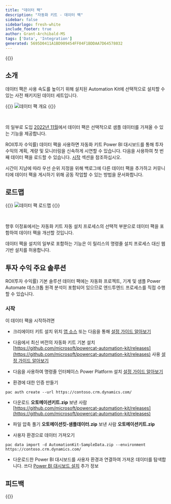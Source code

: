 ```yaml
---
title: "데이터 팩"
description: "자동화 키트 - 데이터 팩"
sidebar: false
sidebarlogo: fresh-white
include_footer: true
author: Grant-Archibald-MS
tags: ['Data', 'Integration']
generated: 5695D0411A1BD909454FF04F1BDDAA7D64578032
---
```


{{<toc>}}

## 소개

데이터 팩은 사용 속도를 높이기 위해 설치된 Automation Kit에 선택적으로 설치할 수 있는 사전 패키지된 데이터 세트입니다.

{{<border>}}
![데이터 팩 개요](https://powercat-automation-kit.azureedge.net/releases/november-2022/DataPacks.svg)
{{</border>}}

<br/>

의 일부로 도입 [2022년 11월](/ko/releases/november-2022)에서 데이터 팩은 선택적으로 샘플 데이터를 가져올 수 있는 기능을 제공합니다.

ROI(투자 수익률) 데이터 팩을 사용하면 자동화 키트 Power BI 대시보드를 통해 투자 수익의 계획, 계량 및 모니터링을 신속하게 시연할 수 있습니다. 다음을 사용하여 첫 번째 데이터 팩을 로드할 수 있습니다. [시작](/ko#getting-started) 섹션을 참조하십시오.

시간이 지남에 따라 우선 순위 지정을 위해 백로그에 다른 데이터 팩을 추가하고 커뮤니티에 데이터 팩을 게시하기 위해 공동 작업할 수 있는 방법을 문서화합니다.

## 로드맵

{{<border>}}
![데이터 팩 로드맵](https://powercat-automation-kit.azureedge.net/releases/november-2022/DataPacks-WhatsNext.svg?v=1)
{{</border>}}

<br/>

향후 이정표에서는 자동화 키트 자동 설치 프로세스의 선택적 부분으로 데이터 팩을 포함하여 데이터 팩을 개선할 것입니다.

데이터 팩을 설치의 일부로 포함하는 기능은 이 릴리스의 명령줄 설치 프로세스 대신 웹 기반 설치를 허용합니다.

## 투자 수익 주요 솔루션

ROI(투자 수익률) 기본 솔루션 데이터 팩에는 자동화 프로젝트, 기계 및 샘플 Power Automate 데스크톱 원격 분석이 포함되어 있으므로 엔드투엔드 프로세스를 직접 수행할 수 있습니다.

### 시작

이 데이터 팩을 시작하려면

- 크리에이터 키트 설치 위치 [앱 소스](https://appsource.microsoft.com/product/dynamics-365/microsoftpowercatarch.creatorkit1) 또는 다음을 통해 [설정 가이드 알아보기](https://learn.microsoft.com/power-platform/guidance/creator-kit/setup)

- 다음에서 최신 버전의 자동화 키트 기본 설치 [https://github.com/microsoft/powercat-automation-kit/releases](https://github.com/microsoft/powercat-automation-kit/releases) 사용 [설정 가이드 알아보기](https://learn.microsoft.com/power-automate/guidance/automation-kit/setup/main)

- 다음을 사용하여 명령줄 인터페이스 Power Platform 설치 [설정 가이드 알아보기](https://learn.microsoft.com/power-platform/developer/cli/introduction)

- 환경에 대한 인증 만들기

```pwsh
pac auth create --url https://contoso.crm.dynamics.com/
```

- 다운로드 **오토메이션키트.zip** 보낸 사람 [https://github.com/microsoft/powercat-automation-kit/releases](https://github.com/microsoft/powercat-automation-kit/releases)

- 파일 압축 풀기 **오토메이션킷-샘플데이터.zip** 보낸 사람 **오토메이션키트.zip**

- 사용자 환경으로 데이터 가져오기

```pwsh
pac data import -d AutomationKit-SampleData.zip --environment https://contoso.crm.dynamics.com/ 
```

- 다운로드한 Power BI 대시보드를 사용자 환경과 연결하여 가져온 데이터를 탐색합니다. 쓰다 [Power BI 대시보드 설치](/ko/get-started/install-powerbi-dashboard) 추가 정보

## 피드백

{{<questions name="/content/ko/features/datapacks.json" completed="피드백을 제공해 주셔서 감사합니다." showNavigationButtons="false" locale="ko">}}
